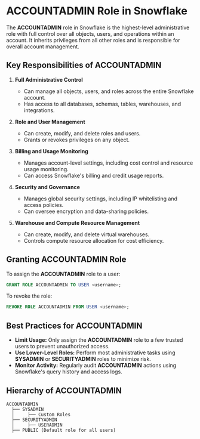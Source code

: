 # ACCOUNTADMIN Role in Snowflake

The **ACCOUNTADMIN** role in Snowflake is the highest-level administrative role with full control over all objects, users, and operations within an account. It inherits privileges from all other roles and is responsible for overall account management.

## Key Responsibilities of ACCOUNTADMIN

1. **Full Administrative Control**  
   - Can manage all objects, users, and roles across the entire Snowflake account.  
   - Has access to all databases, schemas, tables, warehouses, and integrations.

2. **Role and User Management**  
   - Can create, modify, and delete roles and users.  
   - Grants or revokes privileges on any object.

3. **Billing and Usage Monitoring**  
   - Manages account-level settings, including cost control and resource usage monitoring.  
   - Can access Snowflake's billing and credit usage reports.

4. **Security and Governance**  
   - Manages global security settings, including IP whitelisting and access policies.  
   - Can oversee encryption and data-sharing policies.

5. **Warehouse and Compute Resource Management**  
   - Can create, modify, and delete virtual warehouses.  
   - Controls compute resource allocation for cost efficiency.

## Granting ACCOUNTADMIN Role

To assign the **ACCOUNTADMIN** role to a user:
```sql
GRANT ROLE ACCOUNTADMIN TO USER <username>;
```
To revoke the role:
```sql
REVOKE ROLE ACCOUNTADMIN FROM USER <username>;
```

## Best Practices for ACCOUNTADMIN

- **Limit Usage:** Only assign the **ACCOUNTADMIN** role to a few trusted users to prevent unauthorized access.  
- **Use Lower-Level Roles:** Perform most administrative tasks using **SYSADMIN** or **SECURITYADMIN** roles to minimize risk.  
- **Monitor Activity:** Regularly audit **ACCOUNTADMIN** actions using Snowflake's query history and access logs.

## Hierarchy of ACCOUNTADMIN

```
ACCOUNTADMIN
  ├── SYSADMIN
  │     ├── Custom Roles
  ├── SECURITYADMIN
  │     ├── USERADMIN
  ├── PUBLIC (Default role for all users)
